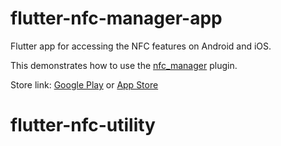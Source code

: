 # flutter-nfc-manager-app

Flutter app for accessing the NFC features on Android and iOS.

This demonstrates how to use the [nfc_manager](https://github.com/okadan/flutter-nfc-manager) plugin.

Store link: [Google Play](https://play.google.com/store/apps/details?id=com.naokiokada.nfcmanager) or [App Store](https://apps.apple.com/us/app/nfc-manager/id1497139504)
# flutter-nfc-utility

